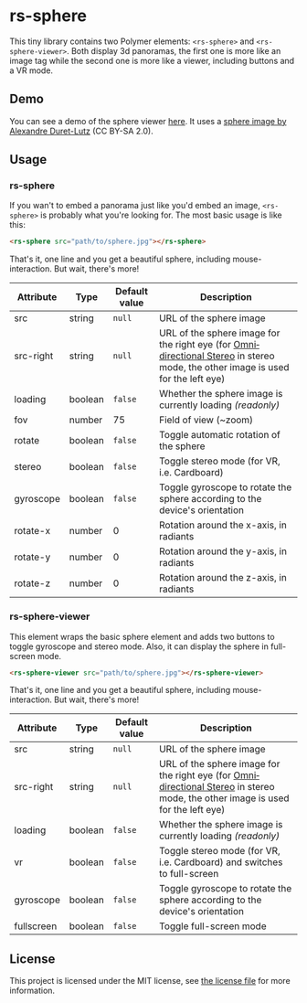 # rs-sphere
This tiny library contains two Polymer elements: `<rs-sphere>` and `<rs-sphere-viewer>`.
Both display 3d panoramas, the first one is more like an
image tag while the second one is more like a viewer, including buttons and
a VR mode.

## Demo
You can see a demo of the sphere viewer [here](https://lemaik.github.io/rs-sphere). It
uses a [sphere image by Alexandre Duret-Lutz](https://www.flickr.com/photos/gadl/315162145) (CC BY-SA 2.0).

## Usage

### rs-sphere
If you wan't to embed a panorama just like you'd embed an image, `<rs-sphere>`
is probably what you're looking for. The most basic usage is like this:

```html
<rs-sphere src="path/to/sphere.jpg"></rs-sphere>
```

That's it, one line and you get a beautiful sphere, including mouse-interaction.
But wait, there's more!

| Attribute | Type    | Default value | Description |
|-----------|---------|---------------|-------------|
| src       | string  | `null`        | URL of the sphere image
| src-right | string  | `null`        | URL of the sphere image for the right eye (for [Omni‐directional Stereo][ods] in stereo mode, the other image is used for the left eye)
| loading   | boolean | `false`       | Whether the sphere image is currently loading _(readonly)_
| fov       | number  | 75            | Field of view (~zoom)
| rotate    | boolean | `false`       | Toggle automatic rotation of the sphere
| stereo    | boolean | `false`       | Toggle stereo mode (for VR, i.e. Cardboard)
| gyroscope | boolean | `false`       | Toggle gyroscope to rotate the sphere according to the device's orientation
| rotate-x  | number  | 0             | Rotation around the x-axis, in radiants
| rotate-y  | number  | 0             | Rotation around the y-axis, in radiants
| rotate-z  | number  | 0             | Rotation around the z-axis, in radiants

### rs-sphere-viewer
This element wraps the basic sphere element and adds two buttons to toggle gyroscope
and stereo mode. Also, it can display the sphere in full-screen mode.

```html
<rs-sphere-viewer src="path/to/sphere.jpg"></rs-sphere-viewer>
```

That's it, one line and you get a beautiful sphere, including mouse-interaction.
But wait, there's more!

| Attribute  | Type    | Default value | Description |
|------------|---------|---------------|-------------|
| src        | string  | `null`        | URL of the sphere image
| src-right  | string  | `null`        | URL of the sphere image for the right eye (for [Omni‐directional Stereo][ods] in stereo mode, the other image is used for the left eye)
| loading    | boolean | `false`       | Whether the sphere image is currently loading _(readonly)_
| vr         | boolean | `false`       | Toggle stereo mode (for VR, i.e. Cardboard) and switches to full-screen
| gyroscope  | boolean | `false`       | Toggle gyroscope to rotate the sphere according to the device's orientation
| fullscreen | boolean | `false`       | Toggle full-screen mode

[ods]: https://developers.google.com/vr/jump/rendering-ods-content.pdf

## License
This project is licensed under the MIT license, see [the license file](LICENSE.md) for
more information.
